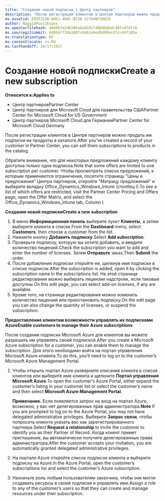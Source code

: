 ```yaml
---
title: "Создание новой подписки | Центр партнеров"
description: "После регистрации клиентов в Центре партнеров можно продать им подписки на продукты в каталоге."
ms.assetid: E95F1538-60E1-464C-B72B-52764BF3A820
author: MaggiePucciEvans
ms.openlocfilehash: 4bb9bfe2d620ba6a82d1f4960b8bdc497c6fdf16
ms.sourcegitcommit: 6d8b97724a100fc6861e9ed8d89ec47cc49f195e
ms.translationtype: HT
ms.contentlocale: ru-RU
ms.lasthandoff: 10/17/2017
---
```

# <a name="create-a-new-subscription"></a><span data-ttu-id="fe09d-103">Создание новой подписки</span><span class="sxs-lookup"><span data-stu-id="fe09d-103">Create a new subscription</span></span>

**<span data-ttu-id="fe09d-104">Относится к:</span><span class="sxs-lookup"><span data-stu-id="fe09d-104">Applies to</span></span>**

-  <span data-ttu-id="fe09d-105">Центр партнеров</span><span class="sxs-lookup"><span data-stu-id="fe09d-105">Partner Center</span></span>
-  <span data-ttu-id="fe09d-106">Центр партнеров для Microsoft Cloud для правительства США</span><span class="sxs-lookup"><span data-stu-id="fe09d-106">Partner Center for Microsoft Cloud for US Government</span></span>
-  <span data-ttu-id="fe09d-107">Центр партнеров Microsoft Cloud для Германии</span><span class="sxs-lookup"><span data-stu-id="fe09d-107">Partner Center for Microsoft Cloud Germany</span></span>

<span data-ttu-id="fe09d-108">После регистрации клиентов в Центре партнеров можно продать им подписки на продукты в каталоге.</span><span class="sxs-lookup"><span data-stu-id="fe09d-108">After you've created a record of your customer in Partner Center, you can sell them subscriptions to products in the catalog.</span></span>

<span data-ttu-id="fe09d-109">Обратите внимание, что для некоторых предложений каждому клиенту доступна только одна подписка.</span><span class="sxs-lookup"><span data-stu-id="fe09d-109">Note that some offers are limited to one subscription per customer.</span></span> <span data-ttu-id="fe09d-110">Чтобы просмотреть список предложений, к которым применяются ограничения, посетите страницу "Цены и предложения" Центра партнеров, откройте "Матрицу предложений" и выберите вкладку Office_Dynamics_Windows_Intune (столбец I).</span><span class="sxs-lookup"><span data-stu-id="fe09d-110">To see a list of which offers are restricted, visit the Partner Center Pricing and Offers page, open the Offer Matrix, and select the Office_Dynamics_Windows_Intune tab, Column I.</span></span> 


**<span data-ttu-id="fe09d-111">Создание новой подписки</span><span class="sxs-lookup"><span data-stu-id="fe09d-111">Create a new subscription</span></span>**

1.  <span data-ttu-id="fe09d-112">В меню **Информационная панель** выберите пункт **Клиенты**, а затем выберите клиента в списке.</span><span class="sxs-lookup"><span data-stu-id="fe09d-112">From the **Dashboard** menu, select **Customers**, then choose a customer from the list.</span></span>
2.  <span data-ttu-id="fe09d-113">Нажмите кнопку **Добавить подписку**.</span><span class="sxs-lookup"><span data-stu-id="fe09d-113">Select **Add subscription**.</span></span>
3.  <span data-ttu-id="fe09d-114">Проверьте подписку, которую вы хотите добавить, и введите количество лицензий.</span><span class="sxs-lookup"><span data-stu-id="fe09d-114">Check the subscription you want to add and enter the number of licenses.</span></span> <span data-ttu-id="fe09d-115">Затем **Отправьте** заказ.</span><span class="sxs-lookup"><span data-stu-id="fe09d-115">Then **Submit** the order.</span></span>
4.  <span data-ttu-id="fe09d-116">После добавления подписки откройте ее, щелкнув имя подписки в списке подписок.</span><span class="sxs-lookup"><span data-stu-id="fe09d-116">After the subscription is added, open it by clicking the subscription name in the subscriptions list.</span></span> <span data-ttu-id="fe09d-117">На этой странице редактирования можно выбирать лицензии надстроек, если таковые доступны.</span><span class="sxs-lookup"><span data-stu-id="fe09d-117">On this edit page, you can select add-on licenses, if any are available.</span></span>
5.  <span data-ttu-id="fe09d-118">Кроме того, на странице редактирования можно изменить количество лицензий или приостановить подписку.</span><span class="sxs-lookup"><span data-stu-id="fe09d-118">On the edit page you can also change the quantity of licenses, or suspend the subscription.</span></span>

**<span data-ttu-id="fe09d-119">Предоставление клиентам возможности управлять их подписками Azure</span><span class="sxs-lookup"><span data-stu-id="fe09d-119">Enable customers to manage their Azure subscriptions</span></span>**

<span data-ttu-id="fe09d-120">После создания подписки Microsoft Azure для клиентов вы можете разрешить им управлять своей подпиской.</span><span class="sxs-lookup"><span data-stu-id="fe09d-120">After you create a Microsoft Azure subscription for a customer, you can enable them to manage the subscription.</span></span> <span data-ttu-id="fe09d-121">Для этого необходимо войти на портал управления Microsoft Azure клиента.</span><span class="sxs-lookup"><span data-stu-id="fe09d-121">To do this, you’ll need to log on to the customer’s Microsoft Azure Management Portal.</span></span> 

1.  <span data-ttu-id="fe09d-122">Чтобы открыть портал Azure разверните описание клиента в списке клиентов или выберите имя клиента и щелкните **Портал управления Microsoft Azure**.</span><span class="sxs-lookup"><span data-stu-id="fe09d-122">To open the customer’s Azure Portal, either expand the customer’s listing in your customer list or select the customer’s name and then select **Microsoft Azure Management Portal**.</span></span>
    
    <span data-ttu-id="fe09d-123">**Примечание.** Если появляется запрос на вход на портал Azure, возможно, у вас нет делегированных прав администратора.</span><span class="sxs-lookup"><span data-stu-id="fe09d-123">**Note**  If you are prompted to log on to the Azure Portal, you may not have delegated administrative privileges.</span></span> <span data-ttu-id="fe09d-124">Выберите **Запрос связи**, чтобы попросить клиента указать вас как зарегистрированного партнера.</span><span class="sxs-lookup"><span data-stu-id="fe09d-124">Select **Request a relationship** to invite the customer to identify you as their Partner of Record.</span></span> <span data-ttu-id="fe09d-125">Когда клиент примет приглашение, вы автоматически получите делегированные права администратора.</span><span class="sxs-lookup"><span data-stu-id="fe09d-125">After the customer accepts your invitation, you are automatically granted delegated administrative privileges.</span></span> 
2.  <span data-ttu-id="fe09d-126">На портале Azure откройте список подписок клиента и выберите подписку на Azure.</span><span class="sxs-lookup"><span data-stu-id="fe09d-126">In the Azure Portal, open the customer’s subscriptions list and select the customer’s Azure subscription.</span></span>
3.  <span data-ttu-id="fe09d-127">Назначьте роль любым пользователям заказчика, чтобы они могли создавать ресурсы в своей подписке и управлять ими.</span><span class="sxs-lookup"><span data-stu-id="fe09d-127">Assign a role to any of the customer’s users so that they can create and manage resources under their subscription.</span></span>

 




